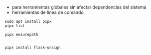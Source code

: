 
- para herramientas globales sin afectar dependencias del sistema
- herramientas de linea de comando


```
sudo apt install pipx 
pipx list

pipx ensurepath


pipx install flask-unsign

```